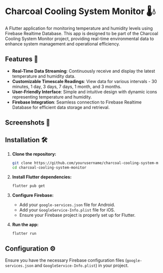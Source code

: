 # Charcoal Cooling System Monitor 🌡️💧

A Flutter application for monitoring temperature and humidity levels using Firebase Realtime Database. This app is designed to be part of the Charcoal Cooling System Monitor project, providing real-time environmental data to enhance system management and operational efficiency.

## Features 🚀
- **Real-Time Data Streaming**: Continuously receive and display the latest temperature and humidity data.
- **Customizable Timescale Readings**: View data for various intervals - 30 minutes, 1 day, 3 days, 7 days, 1 month, and 3 months.
- **User-Friendly Interface**: Simple and intuitive design with dynamic icons representing temperature and humidity.
- **Firebase Integration**: Seamless connection to Firebase Realtime Database for efficient data storage and retrieval.

## Screenshots 📸
<!-- Add some screenshots here to showcase the app interface -->

## Installation 🛠️
1. **Clone the repository:**
    ```bash
    git clone https://github.com/yourusername/charcoal-cooling-system-monitor.git
    cd charcoal-cooling-system-monitor
    ```

2. **Install Flutter dependencies:**
    ```bash
    flutter pub get
    ```

3. **Configure Firebase:**
    - Add your `google-services.json` file for Android.
    - Add your `GoogleService-Info.plist` file for iOS.
    - Ensure your Firebase project is properly set up for Flutter.

4. **Run the app:**
    ```bash
    flutter run
    ```

## Configuration ⚙️
Ensure you have the necessary Firebase configuration files (`google-services.json` and `GoogleService-Info.plist`) in your project.
